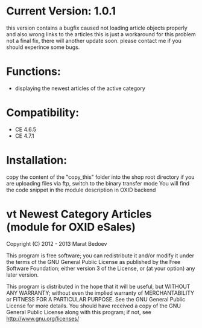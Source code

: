 Current Version: 1.0.1 
====================
this version contains a bugfix caused not loading article objects properly and also wrong links to the articles
this is just a workaround for this problem not a final fix, there will another update soon.
please contact me if you should experince some bugs.

Functions:
====================
* displaying the newest articles of the active category

Compatibility:
====================
+ CE 4.6.5  
+ CE 4.7.1   

Installation:
====================
copy the content of the "copy_this" folder into the shop root directory
if you are uploading files via ftp, switch to the binary transfer mode
You will find the code snippet in the module description in OXID backend


vt Newest Category Articles (module for OXID eSales)
====================
Copyright (C) 2012 - 2013  Marat Bedoev

This program is free software;
you can redistribute it and/or modify it under the terms of the GNU General Public License as published by the Free Software Foundation;
either version 3 of the License, or (at your option) any later version.

This program is distributed in the hope that it will be useful, but WITHOUT ANY WARRANTY;
without even the implied warranty of MERCHANTABILITY or FITNESS FOR A PARTICULAR PURPOSE. See the GNU General Public License for more details.
You should have received a copy of the GNU General Public License along with this program; if not, see <http://www.gnu.org/licenses/>